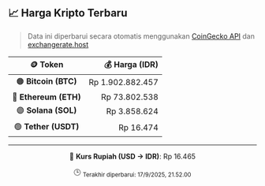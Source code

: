 

<!-- HARGA_KRIPTO -->
## 📈 Harga Kripto Terbaru

> Data ini diperbarui secara otomatis menggunakan [CoinGecko API](https://www.coingecko.com/) dan [exchangerate.host](https://exchangerate.host/)

<div align="center">

| 🪙 Token | 💰 Harga (IDR) |
|:------:|---------------:|
| 🟠 **Bitcoin (BTC)**   | Rp 1.902.882.457 |
| 🔵 **Ethereum (ETH)**  | Rp 73.802.538 |
| 🟣 **Solana (SOL)**    | Rp 3.858.624 |
| 🟢 **Tether (USDT)**   | Rp 16.474 |

---

💱 **Kurs Rupiah (USD → IDR)**: Rp 16.465

🕒 <sub>Terakhir diperbarui: 17/9/2025, 21.52.00</sub>

</div>
<!-- /HARGA_KRIPTO -->